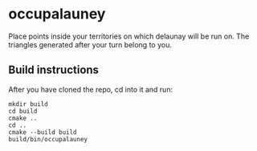 # occupalauney

Place points inside your territories on which delaunay will be run on. The triangles generated after your turn belong to you.

## Build instructions

After you have cloned the repo, cd into it and run:

```
mkdir build
cd build
cmake ..
cd ..
cmake --build build
build/bin/occupalauney
```
